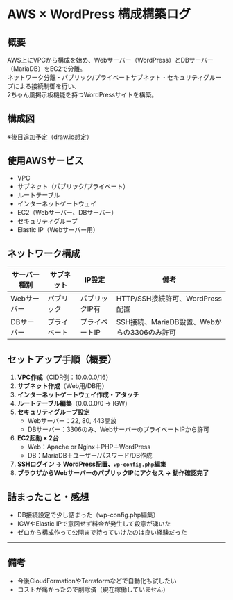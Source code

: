 # AWS × WordPress 構成構築ログ

## 概要

AWS上にVPCから構成を始め、Webサーバー（WordPress）とDBサーバー（MariaDB）をEC2で分離。  
ネットワーク分離・パブリック/プライベートサブネット・セキュリティグループによる接続制御を行い、  
2ちゃん風掲示板機能を持つWordPressサイトを構築。

## 構成図

※後日追加予定（draw.io想定）

## 使用AWSサービス

- VPC
- サブネット（パブリック/プライベート）
- ルートテーブル
- インターネットゲートウェイ
- EC2（Webサーバー、DBサーバー）
- セキュリティグループ
- Elastic IP（Webサーバー用）

## ネットワーク構成

| サーバー種別 | サブネット | IP設定        | 備考                                      |
|--------------|------------|---------------|-------------------------------------------|
| Webサーバー   | パブリック | パブリックIP有 | HTTP/SSH接続許可、WordPress配置           |
| DBサーバー    | プライベート | プライベートIP | SSH接続、MariaDB設置、Webからの3306のみ許可 |

## セットアップ手順（概要）

1. **VPC作成**（CIDR例：10.0.0.0/16）
2. **サブネット作成**（Web用/DB用）
3. **インターネットゲートウェイ作成・アタッチ**
4. **ルートテーブル編集**（0.0.0.0/0 → IGW）
5. **セキュリティグループ設定**
   - Webサーバー：22, 80, 443開放
   - DBサーバー：3306のみ、WebサーバーのプライベートIPから許可
6. **EC2起動 × 2台**
   - Web：Apache or Nginx＋PHP＋WordPress
   - DB：MariaDB＋ユーザー/パスワード/DB作成
7. **SSHログイン → WordPress配置、`wp-config.php`編集**
8. **ブラウザからWebサーバーのパブリックIPにアクセス → 動作確認完了**

## 詰まったこと・感想

- DB接続設定で少し詰まった（wp-config.php編集）
- IGWやElastic IPで意図せず料金が発生して殺意が湧いた
- ゼロから構成作って公開まで持っていけたのは良い経験だった

---

## 備考

- 今後CloudFormationやTerraformなどで自動化も試したい
- コストが痛かったので削除済（現在稼働していません）  